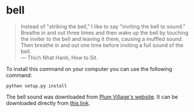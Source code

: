 # bell

> Instead of "striking the bell," I like to say "inviting the bell to sound."
> Breathe in and out three times and then wake up the bell by touching the
> inviter to the bell and leaving it there, causing a muffled sound.
> Then breathe in and out one time before inviting a full sound of the bell.  
> &mdash; Thich Nhat Hanh, How to Sit.

To install this command on your computer you can use the following command:

    python setup.py install

The bell sound was downloaded from [Plum Village's website](https://plumvillage.org/mindfulness-practice/mindful-apps/). It can be downloaded directly from [this link](https://plumvillage.org/wp-content/uploads/2020/04/medium_bell_wake_plus_full.mp3).

